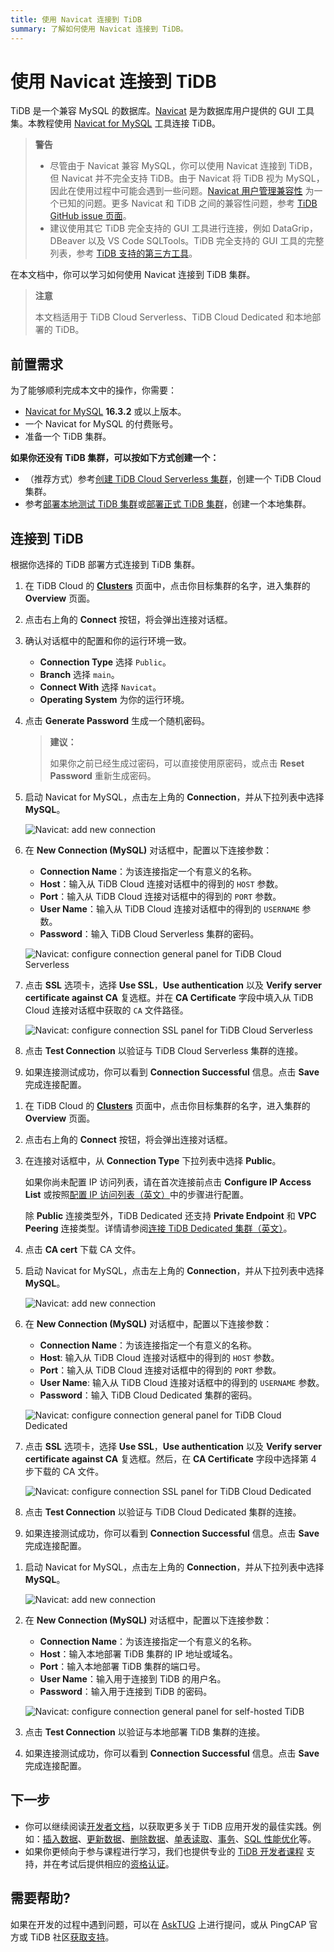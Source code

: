```yaml
---
title: 使用 Navicat 连接到 TiDB
summary: 了解如何使用 Navicat 连接到 TiDB。
---
```


# 使用 Navicat 连接到 TiDB

TiDB 是一个兼容 MySQL 的数据库。[Navicat](https://www.navicat.com) 是为数据库用户提供的 GUI 工具集。本教程使用 [Navicat for MySQL](https://www.navicat.com/en/products/navicat-for-mysql) 工具连接 TiDB。

> **警告**
>
> - 尽管由于 Navicat 兼容 MySQL，你可以使用 Navicat 连接到 TiDB，但 Navicat 并不完全支持 TiDB。由于 Navicat 将 TiDB 视为 MySQL，因此在使用过程中可能会遇到一些问题。[Navicat 用户管理兼容性](https://github.com/pingcap/tidb/issues/45154) 为一个已知的问题。更多 Navicat 和 TiDB 之间的兼容性问题，参考 [TiDB GitHub issue 页面](https://github.com/pingcap/tidb/issues?q=is%3Aissue+navicat+is%3Aopen)。
> - 建议使用其它 TiDB 完全支持的 GUI 工具进行连接，例如 DataGrip，DBeaver 以及 VS Code SQLTools。TiDB 完全支持的 GUI 工具的完整列表，参考 [TiDB 支持的第三方工具](/develop/dev-guide-third-party-support.md#gui)。

在本文档中，你可以学习如何使用 Navicat 连接到 TiDB 集群。

> **注意**
>
> 本文档适用于 TiDB Cloud Serverless、TiDB Cloud Dedicated 和本地部署的 TiDB。

## 前置需求

为了能够顺利完成本文中的操作，你需要：

- [Navicat for MySQL](https://www.navicat.com/en/download/navicat-for-mysql) **16.3.2** 或以上版本。
- 一个 Navicat for MySQL 的付费账号。
- 准备一个 TiDB 集群。

**如果你还没有 TiDB 集群，可以按如下方式创建一个：**

- （推荐方式）参考[创建 TiDB Cloud Serverless 集群](/develop/dev-guide-build-cluster-in-cloud.md)，创建一个 TiDB Cloud 集群。
- 参考[部署本地测试 TiDB 集群](/quick-start-with-tidb.md#部署本地测试集群)或[部署正式 TiDB 集群](/production-deployment-using-tiup.md)，创建一个本地集群。

## 连接到 TiDB

根据你选择的 TiDB 部署方式连接到 TiDB 集群。

<SimpleTab>
<div label="TiDB Cloud Serverless">

1. 在 TiDB Cloud 的 [**Clusters**](https://tidbcloud.com/console/clusters) 页面中，点击你目标集群的名字，进入集群的 **Overview** 页面。

2. 点击右上角的 **Connect** 按钮，将会弹出连接对话框。

3. 确认对话框中的配置和你的运行环境一致。

    - **Connection Type** 选择 `Public`。
    - **Branch** 选择 `main`。
    - **Connect With** 选择 `Navicat`。
    - **Operating System** 为你的运行环境。

4. 点击 **Generate Password** 生成一个随机密码。

    > **建议：**
    >
    > 如果你之前已经生成过密码，可以直接使用原密码，或点击 **Reset Password** 重新生成密码。

5. 启动 Navicat for MySQL，点击左上角的 **Connection**，并从下拉列表中选择 **MySQL**。

    ![Navicat: add new connection](https://download.pingcap.com/images/docs-cn/develop/navicat-add-new-connection.jpg)

6. 在 **New Connection (MySQL)** 对话框中，配置以下连接参数：

    - **Connection Name**：为该连接指定一个有意义的名称。
    - **Host**：输入从 TiDB Cloud 连接对话框中的得到的 `HOST` 参数。
    - **Port**：输入从 TiDB Cloud 连接对话框中的得到的 `PORT` 参数。
    - **User Name**：输入从 TiDB Cloud 连接对话框中的得到的 `USERNAME` 参数。
    - **Password**：输入 TiDB Cloud Serverless 集群的密码。

    ![Navicat: configure connection general panel for TiDB Cloud Serverless](https://download.pingcap.com/images/docs-cn/develop/navicat-connection-config-serverless-general.png)

7. 点击 **SSL** 选项卡，选择 **Use SSL**，**Use authentication** 以及 **Verify server certificate against CA** 复选框。并在 **CA Certificate** 字段中填入从 TiDB Cloud 连接对话框中获取的 `CA` 文件路径。

    ![Navicat: configure connection SSL panel for TiDB Cloud Serverless](https://download.pingcap.com/images/docs-cn/develop/navicat-connection-config-serverless-ssl.png)

8. 点击 **Test Connection** 以验证与 TiDB Cloud Serverless 集群的连接。

9. 如果连接测试成功，你可以看到 **Connection Successful** 信息。点击 **Save** 完成连接配置。

</div>
<div label="TiDB Cloud Dedicated">

1. 在 TiDB Cloud 的 [**Clusters**](https://tidbcloud.com/console/clusters) 页面中，点击你目标集群的名字，进入集群的 **Overview** 页面。

2. 点击右上角的 **Connect** 按钮，将会弹出连接对话框。

3. 在连接对话框中，从 **Connection Type** 下拉列表中选择 **Public**。

    如果你尚未配置 IP 访问列表，请在首次连接前点击 **Configure IP Access List** 或按照[配置 IP 访问列表（英文）](https://docs.pingcap.com/tidbcloud/configure-ip-access-list)中的步骤进行配置。

    除 **Public** 连接类型外，TiDB Dedicated 还支持 **Private Endpoint** 和 **VPC Peering** 连接类型。详情请参阅[连接 TiDB Dedicated 集群（英文）](https://docs.pingcap.com/tidbcloud/connect-to-tidb-cluster)。

4. 点击 **CA cert** 下载 CA 文件。

5. 启动 Navicat for MySQL，点击左上角的 **Connection**，并从下拉列表中选择 **MySQL**。

    ![Navicat: add new connection](https://download.pingcap.com/images/docs-cn/develop/navicat-add-new-connection.jpg)

6. 在 **New Connection (MySQL)** 对话框中，配置以下连接参数：

    - **Connection Name**：为该连接指定一个有意义的名称。
    - **Host**: 输入从 TiDB Cloud 连接对话框中的得到的 `HOST` 参数。
    - **Port**：输入从 TiDB Cloud 连接对话框中的得到的 `PORT` 参数。
    - **User Name**: 输入从 TiDB Cloud 连接对话框中的得到的 `USERNAME` 参数。
    - **Password**：输入 TiDB Cloud Dedicated 集群的密码。

    ![Navicat: configure connection general panel for TiDB Cloud Dedicated](https://download.pingcap.com/images/docs-cn/develop/navicat-connection-config-dedicated-general.png)

7. 点击 **SSL** 选项卡，选择 **Use SSL**，**Use authentication** 以及 **Verify server certificate against CA** 复选框。然后，在 **CA Certificate** 字段中选择第 4 步下载的 CA 文件。

    ![Navicat: configure connection SSL panel for TiDB Cloud Dedicated](https://download.pingcap.com/images/docs-cn/develop/navicat-connection-config-dedicated-ssl.jpg)

8. 点击 **Test Connection** 以验证与 TiDB Cloud Dedicated 集群的连接。

9. 如果连接测试成功，你可以看到 **Connection Successful** 信息。点击 **Save** 完成连接配置。

</div>
<div label="本地部署 TiDB">

1. 启动 Navicat for MySQL，点击左上角的 **Connection**，并从下拉列表中选择 **MySQL**。

    ![Navicat: add new connection](https://download.pingcap.com/images/docs-cn/develop/navicat-add-new-connection.jpg)

2. 在 **New Connection (MySQL)** 对话框中，配置以下连接参数：

    - **Connection Name**：为该连接指定一个有意义的名称。
    - **Host**：输入本地部署 TiDB 集群的 IP 地址或域名。
    - **Port**：输入本地部署 TiDB 集群的端口号。
    - **User Name**：输入用于连接到 TiDB 的用户名。
    - **Password**：输入用于连接到 TiDB 的密码。

    ![Navicat: configure connection general panel for self-hosted TiDB](https://download.pingcap.com/images/docs-cn/develop/navicat-connection-config-self-hosted-general.png)

3. 点击 **Test Connection** 以验证与本地部署 TiDB 集群的连接。

4. 如果连接测试成功，你可以看到 **Connection Successful** 信息。点击 **Save** 完成连接配置。

</div>
</SimpleTab>

## 下一步

- 你可以继续阅读[开发者文档](/develop/dev-guide-overview.md)，以获取更多关于 TiDB 应用开发的最佳实践。例如：[插入数据](/develop/dev-guide-insert-data.md)、[更新数据](/develop/dev-guide-update-data.md)、[删除数据](/develop/dev-guide-delete-data.md)、[单表读取](/develop/dev-guide-get-data-from-single-table.md)、[事务](/develop/dev-guide-transaction-overview.md)、[SQL 性能优化](/develop/dev-guide-optimize-sql-overview.md)等。
- 如果你更倾向于参与课程进行学习，我们也提供专业的 [TiDB 开发者课程](https://cn.pingcap.com/courses-catalog/category/back-end-developer/?utm_source=docs-cn-dev-guide) 支持，并在考试后提供相应的[资格认证](https://learn.pingcap.com/learner/certification-center)。

## 需要帮助?

如果在开发的过程中遇到问题，可以在 [AskTUG](https://asktug.com/?utm_source=docs-cn-dev-guide) 上进行提问，或从 PingCAP 官方或 TiDB 社区[获取支持](/support.md)。
